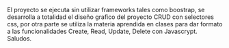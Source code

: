 El proyecto se ejecuta sin utilizar frameworks tales como boostrap, se desarrolla a totalidad el diseño grafico del proyecto CRUD con selectores css, por otra parte se utiliza la materia aprendida en clases para dar formato a las funcionalidades Create, Read, Update, Delete con Javascrypt.
Saludos.
